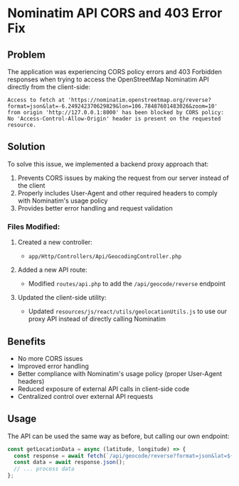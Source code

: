 # Nominatim API CORS and 403 Error Fix

## Problem

The application was experiencing CORS policy errors and 403 Forbidden responses when trying to access the OpenStreetMap Nominatim API directly from the client-side:

```
Access to fetch at 'https://nominatim.openstreetmap.org/reverse?format=json&lat=-6.249242370629829&lon=106.78487601483026&zoom=10' from origin 'http://127.0.0.1:8000' has been blocked by CORS policy: No 'Access-Control-Allow-Origin' header is present on the requested resource.
```

## Solution

To solve this issue, we implemented a backend proxy approach that:

1. Prevents CORS issues by making the request from our server instead of the client
2. Properly includes User-Agent and other required headers to comply with Nominatim's usage policy
3. Provides better error handling and request validation

### Files Modified:

1. Created a new controller:
   - `app/Http/Controllers/Api/GeocodingController.php`

2. Added a new API route:
   - Modified `routes/api.php` to add the `/api/geocode/reverse` endpoint

3. Updated the client-side utility:
   - Updated `resources/js/react/utils/geolocationUtils.js` to use our proxy API instead of directly calling Nominatim

## Benefits

- No more CORS issues
- Improved error handling
- Better compliance with Nominatim's usage policy (proper User-Agent headers)
- Reduced exposure of external API calls in client-side code
- Centralized control over external API requests

## Usage

The API can be used the same way as before, but calling our own endpoint:

```javascript
const getLocationData = async (latitude, longitude) => {
  const response = await fetch(`/api/geocode/reverse?format=json&lat=${latitude}&lon=${longitude}&zoom=10`);
  const data = await response.json();
  // ... process data
};
```
